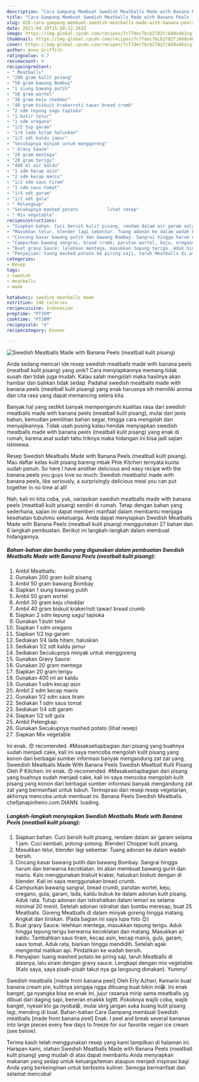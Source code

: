 ```yaml
---
description: "Cara Gampang Membuat Swedish Meatballs Made with Banana Peels (meatball kulit pisang) Anti Gagal"
title: "Cara Gampang Membuat Swedish Meatballs Made with Banana Peels (meatball kulit pisang) Anti Gagal"
slug: 826-cara-gampang-membuat-swedish-meatballs-made-with-banana-peels-meatball-kulit-pisang-anti-gagal
date: 2021-04-10T15:50:12.243Z
image: https://img-global.cpcdn.com/recipes/7c77dec7bcb2782f/680x482cq70/swedish-meatballs-made-with-banana-peels-meatball-kulit-pisang-foto-resep-utama.jpg
thumbnail: https://img-global.cpcdn.com/recipes/7c77dec7bcb2782f/680x482cq70/swedish-meatballs-made-with-banana-peels-meatball-kulit-pisang-foto-resep-utama.jpg
cover: https://img-global.cpcdn.com/recipes/7c77dec7bcb2782f/680x482cq70/swedish-meatballs-made-with-banana-peels-meatball-kulit-pisang-foto-resep-utama.jpg
author: Anne Griffith
ratingvalue: 4.7
reviewcount: 4
recipeingredient:
- " Meatballs"
- "200 gram kulit pisang"
- "50 gram bawang Bombay"
- "1 siung bawang putih"
- "50 gram wortel"
- "30 gram keju cheddar"
- "40 gram biskuit krakerroti tawar bread crumb"
- "2 sdm tepung sagu tapioka"
- "1 butir telur"
- "1 sdm oregano"
- "1/2 tsp garam"
- "1/4 lada hitam haluskan"
- "1/2 sdt kaldu jamur"
- "Secukupnya minyak untuk menggoreng"
- " Gravy Sauce"
- "20 gram mentega"
- "20 gram terigu"
- "400 ml air kaldu"
- "1 sdm kecap asin"
- "2 sdm kecap manis"
- "1/2 sdm saus tiram"
- "1 sdm saus tomat"
- "1/4 sdt garam"
- "1/2 sdt gula"
- " Pelengkap"
- "Secukupnya mashed potato           lihat resep"
- " Mix vegetable"
recipeinstructions:
- "Siapkan bahan. Cuci bersih kulit pisang, rendam dalam air garam selama 1 jam. Cuci kembali, potong-potong. Blender/ Chopper kulit pisang."
- "Masukkan telur, blender lagi sebentar. Tuang adonan ke dalam wadah bersih."
- "Cincang kasar bawang putih dan bawang Bombay. Sangrai hingga harum dan berwarna kecoklatan. Ini akan membuat bawang gurih dan manis. Kalo menggunakan biskuit kraker, haluskan biskuit dengan di blender. Kali ini saya menggunakan bread crumb."
- "Campurkan bawang sangrai, bread crumb, parutan wortel, keju, oregano, gula, garam, lada, kaldu bubuk ke dalam adonan kulit pisang. Aduk rata. Tutup adonan dan istirahatkan dalam lemari es selama minimal 20 menit. Setelah adonan istirahat dan bumbu meresap, buat 25 Meatballs. Goreng Meatballs di dalam minyak goreng hingga matang. Angkat dan tiriskan. (Pada bagian ini saya lupa foto 😌)"
- "Buat gravy Sauce: lelehkan mentega, masukkan tepung terigu. Aduk hingga tepung terigu berwarna kecoklatan dan matang. Masukkan air kaldu. Tambahkan saus tiram, kecap asin, kecap manis, gula, garam, saus tomat. Aduk rata, biarkan hingga mendidih. Setelah agak mengental matikan api. Pindahkan ke wadah bersih."
- "Penyajian: tuang mashed potato ke piring saji, taruh Meatballs di atasnya, lalu siram dengan gravy sauce. Lengkapi dengan mix vegetable (Kalo saya, saya pisah-pisah takut nya ga langsung dimakan). Yummy!"
categories:
- Resep
tags:
- swedish
- meatballs
- made

katakunci: swedish meatballs made 
nutrition: 140 calories
recipecuisine: Indonesian
preptime: "PT35M"
cooktime: "PT30M"
recipeyield: "4"
recipecategory: Dinner

---
```



![Swedish Meatballs Made with Banana Peels (meatball kulit pisang)](https://img-global.cpcdn.com/recipes/7c77dec7bcb2782f/680x482cq70/swedish-meatballs-made-with-banana-peels-meatball-kulit-pisang-foto-resep-utama.jpg)

Anda sedang mencari ide resep swedish meatballs made with banana peels (meatball kulit pisang) yang unik? Cara menyiapkannya memang tidak susah dan tidak juga mudah. Kalau salah mengolah maka hasilnya akan hambar dan bahkan tidak sedap. Padahal swedish meatballs made with banana peels (meatball kulit pisang) yang enak harusnya sih memiliki aroma dan cita rasa yang dapat memancing selera kita.

Banyak hal yang sedikit banyak mempengaruhi kualitas rasa dari swedish meatballs made with banana peels (meatball kulit pisang), mulai dari jenis bahan, kemudian pemilihan bahan segar, hingga cara mengolah dan menyajikannya. Tidak usah pusing kalau hendak menyiapkan swedish meatballs made with banana peels (meatball kulit pisang) yang enak di rumah, karena asal sudah tahu triknya maka hidangan ini bisa jadi sajian istimewa.

Resep Swedish Meatballs Made with Banana Peels (meatball kulit pisang). Mau daftar kelas kulit pisang bareng mbak Phie Kitchen ternyata kuota sudah penuh. So here I have another delicious and easy recipe with the banana peels you guys love so much: Swedish meatballs! made with banana peels, like seriously, a surprisingly delicious meal you can put together in no time at all!


Nah, kali ini kita coba, yuk, variasikan swedish meatballs made with banana peels (meatball kulit pisang) sendiri di rumah. Tetap dengan bahan yang sederhana, sajian ini dapat memberi manfaat dalam membantu menjaga kesehatan tubuhmu sekeluarga. Anda dapat menyiapkan Swedish Meatballs Made with Banana Peels (meatball kulit pisang) menggunakan 27 bahan dan 6 langkah pembuatan. Berikut ini langkah-langkah dalam membuat hidangannya.

<!--inarticleads1-->

##### Bahan-bahan dan bumbu yang digunakan dalam pembuatan Swedish Meatballs Made with Banana Peels (meatball kulit pisang):

1. Ambil  Meatballs:
1. Gunakan 200 gram kulit pisang
1. Ambil 50 gram bawang Bombay
1. Siapkan 1 siung bawang putih
1. Ambil 50 gram wortel
1. Ambil 30 gram keju cheddar
1. Ambil 40 gram biskuit kraker/roti tawar/ bread crumb
1. Siapkan 2 sdm tepung sagu/ tapioka
1. Gunakan 1 butir telur
1. Siapkan 1 sdm oregano
1. Siapkan 1/2 tsp garam
1. Sediakan 1/4 lada hitam, haluskan
1. Sediakan 1/2 sdt kaldu jamur
1. Sediakan Secukupnya minyak untuk menggoreng
1. Gunakan  Gravy Sauce:
1. Gunakan 20 gram mentega
1. Siapkan 20 gram terigu
1. Gunakan 400 ml air kaldu
1. Gunakan 1 sdm kecap asin
1. Ambil 2 sdm kecap manis
1. Gunakan 1/2 sdm saus tiram
1. Sediakan 1 sdm saus tomat
1. Sediakan 1/4 sdt garam
1. Siapkan 1/2 sdt gula
1. Ambil  Pelengkap:
1. Gunakan Secukupnya mashed potato           (lihat resep)
1. Siapkan  Mix vegetable


Ini enak. 😍 recomended. #Masaksetiapbagian dari pisang yang buahnya sudah menjadi cake, kali ini saya mencoba mengolah kulit pisang yang konon dari berbagai sumber informasi banyak mengandung zat zat yang. Sweedish Meatballs Made With Banana Peels Swedish Meatball Kulit Pisang Oleh P Kitchen: Ini enak. 😍 recomended. #Masaksetiapbagian dari pisang yang buahnya sudah menjadi cake, kali ini saya mencoba mengolah kulit pisang yang konon dari berbagai sumber informasi banyak mengandung zat zat yang bermanfaat untuk tubuh. Terinsprasi dari resep resep vegetarian, akhirnya mencoba untuk membuat ini. Banana Peels Swedish Meatballs. chefjanapinheiro.com DIANN. loading. 

<!--inarticleads2-->

##### Langkah-langkah menyiapkan Swedish Meatballs Made with Banana Peels (meatball kulit pisang):

1. Siapkan bahan. Cuci bersih kulit pisang, rendam dalam air garam selama 1 jam. Cuci kembali, potong-potong. Blender/ Chopper kulit pisang.
1. Masukkan telur, blender lagi sebentar. Tuang adonan ke dalam wadah bersih.
1. Cincang kasar bawang putih dan bawang Bombay. Sangrai hingga harum dan berwarna kecoklatan. Ini akan membuat bawang gurih dan manis. Kalo menggunakan biskuit kraker, haluskan biskuit dengan di blender. Kali ini saya menggunakan bread crumb.
1. Campurkan bawang sangrai, bread crumb, parutan wortel, keju, oregano, gula, garam, lada, kaldu bubuk ke dalam adonan kulit pisang. Aduk rata. Tutup adonan dan istirahatkan dalam lemari es selama minimal 20 menit. Setelah adonan istirahat dan bumbu meresap, buat 25 Meatballs. Goreng Meatballs di dalam minyak goreng hingga matang. Angkat dan tiriskan. (Pada bagian ini saya lupa foto 😌)
1. Buat gravy Sauce: lelehkan mentega, masukkan tepung terigu. Aduk hingga tepung terigu berwarna kecoklatan dan matang. Masukkan air kaldu. Tambahkan saus tiram, kecap asin, kecap manis, gula, garam, saus tomat. Aduk rata, biarkan hingga mendidih. Setelah agak mengental matikan api. Pindahkan ke wadah bersih.
1. Penyajian: tuang mashed potato ke piring saji, taruh Meatballs di atasnya, lalu siram dengan gravy sauce. Lengkapi dengan mix vegetable (Kalo saya, saya pisah-pisah takut nya ga langsung dimakan). Yummy!


Swedish meatballs [made from banana peel] Oleh Erly Azhari, Kemarin buat banana cream pie, kulitnya sengaja ngga dibuang buat bikin ini😁. Ini enak banget, ga nyangka bisa se enak ini, jujur rasanya mirip sama meatballs yg dibuat dari daging sapi, beneran enakkk bgttt. Pokoknya wajib coba, wajib banget, nyesel klo ga nyoba😆, mulai skrg jangan suka buang kulit pisang lagi, mending di buat. Bahan-bahan Cara Gampang membuat Swedish meatballs [made from banana peel] Enak. I peel and break several bananas into large pieces every few days to freeze for our favorite vegan ice cream (see below). 

Terima kasih telah menggunakan resep yang kami tampilkan di halaman ini. Harapan kami, olahan Swedish Meatballs Made with Banana Peels (meatball kulit pisang) yang mudah di atas dapat membantu Anda menyiapkan makanan yang sedap untuk keluarga/teman ataupun menjadi inspirasi bagi Anda yang berkeinginan untuk berbisnis kuliner. Semoga bermanfaat dan selamat mencoba!
